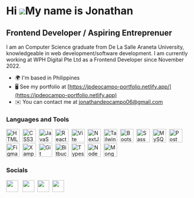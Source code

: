 Hi ![](https://user-images.githubusercontent.com/18350557/176309783-0785949b-9127-417c-8b55-ab5a4333674e.gif)My name is Jonathan
=============================================================================================================================================

Frontend Developer / Aspiring Entreprenuer
----------------------------------------------------------

I am an Computer Science graduate from De La Salle Araneta University, knowledgeable in web development/software development. I am currently working at WPH Digital Pte Ltd as a Frontend Developer since November 2022.

* 🌍  I'm based in Philippines
* 🖥️  See my portfolio at [https://jpdeocampo-portfolio.netlify.app/](https://jpdeocampo-portfolio.netlify.app)
* ✉️  You can contact me at [jonathandeocampo06@gmail.com](mailto:jonathandeocampo06@gmail.com)

### Languages and Tools


<p align="left">
<a href="https://developer.mozilla.org/en-US/docs/Glossary/HTML5" target="_blank" rel="noreferrer"><img src="https://cdn.simpleicons.org/html5" width="36" height="36" alt="HTML5" /></a>&nbsp;
<a href="https://www.w3.org/TR/CSS/#css" target="_blank" rel="noreferrer"><img src="https://cdn.simpleicons.org/css3" width="36" height="36" alt="CSS3" /></a>&nbsp;
<a href="https://developer.mozilla.org/en-US/docs/Web/JavaScript" target="_blank" rel="noreferrer"><img src="https://cdn.simpleicons.org/javascript" width="36" height="36" alt="JavaScript" /></a>&nbsp;
<a href="https://react.dev/" target="_blank" rel="noreferrer"><img src="https://cdn.simpleicons.org/react" width="36" height="36" alt="ReactJs" /></a>&nbsp;
<a href="https://vitejs.dev/" target="_blank" rel="noreferrer"><img src="https://cdn.simpleicons.org/vite" width="36" height="36" alt="Vite" /></a>&nbsp;
<a href="https://nextjs.org/" target="_blank" rel="noreferrer"><img src="https://cdn.simpleicons.org/nextdotjs" width="36" height="36" alt="NextJs" /></a>&nbsp;
<a href="https://tailwindcss.com/" target="_blank" rel="noreferrer"><img src="https://cdn.simpleicons.org/tailwindcss" width="36" height="36" alt="Tailwind" /></a>&nbsp;
<a href="https://getbootstrap.com/" target="_blank" rel="noreferrer"><img src="https://cdn.simpleicons.org/bootstrap" width="36" height="36" alt="Bootstrap" /></a>&nbsp;
<a href="https://sass-lang.com/" target="_blank" rel="noreferrer"><img src="https://cdn.simpleicons.org/sass" width="36" height="36" alt="Sass" /></a>&nbsp;
<a href="https://www.mysql.com/" target="_blank" rel="noreferrer"><img src="https://raw.githubusercontent.com/danielcranney/readme-generator/main/public/icons/skills/mysql-colored.svg" width="36" height="36" alt="MySQL" /></a>&nbsp;
<a href="https://www.postman.com/" target="_blank" rel="noreferrer"><img src="https://cdn.simpleicons.org/postman" width="36" height="36" alt="Postman" /></a>&nbsp;
<a href="https://www.figma.com/" target="_blank" rel="noreferrer"><img src="https://cdn.simpleicons.org/figma" width="36" height="36" alt="Figma" /></a>&nbsp;
<!--<a href="https://code.visualstudio.com/" target="_blank" rel="noreferrer"><img src="https://cdn.simpleicons.org/visualstudiocode/#0078d7" width="36" height="36" alt="Vs Code" /></a>&nbsp;-->
<a href="https://www.apachefriends.org/" target="_blank" rel="noreferrer"><img src="https://cdn.simpleicons.org/xampp" width="36" height="36" alt="Xampp" /></a>&nbsp;
<a href="https://git-scm.com/" target="_blank" rel="noreferrer"><img src="https://cdn.simpleicons.org/git" width="36" height="36" alt="Git" /></a>&nbsp;
<!--<a href="https://visualstudio.microsoft.com/" target="_blank" rel="noreferrer"><img src="https://cdn.simpleicons.org/visualstudio" width="36" height="36" alt="Visual Studio" /></a>&nbsp;-->
<a href="https://bitbucket.org/" target="_blank" rel="noreferrer"><img src="https://cdn.simpleicons.org/bitbucket" width="36" height="36" alt="Bitbucket" /></a>&nbsp;
<a href="https://sass-lang.com/" target="_blank" rel="noreferrer"><img src="https://cdn.simpleicons.org/typescript" width="36" height="36" alt="Typescript" /></a>&nbsp;
<a href="https://nodejs.org/en/" target="_blank" rel="noreferrer"><img src="https://raw.githubusercontent.com/danielcranney/readme-generator/main/public/icons/skills/nodejs-colored.svg" width="36" height="36" alt="NodeJS" /></a>&nbsp;
<a href="https://www.mongodb.com/" target="_blank" rel="noreferrer"><img src="https://raw.githubusercontent.com/danielcranney/readme-generator/main/public/icons/skills/mongodb-colored.svg" width="36" height="36" alt="MongoDB" /></a>
<!--
<a href="https://redux.js.org/" target="_blank" rel="noreferrer"><img src="https://raw.githubusercontent.com/danielcranney/readme-generator/main/public/icons/skills/redux-colored.svg" width="36" height="36" alt="Redux" /></a>
<a href="https://expressjs.com/" target="_blank" rel="noreferrer"><img src="https://raw.githubusercontent.com/danielcranney/readme-generator/main/public/icons/skills/express-colored.svg" width="36" height="36" alt="Express" /></a>
</p>-->


### Socials

<p align="left"> </a> <a href="https://github.com/JPDeOcampo" target="_blank" rel="noreferrer"><img src="https://cdn.simpleicons.org/github/black" width="32" height="32" /></a> &nbsp;
<a href="https://www.linkedin.com/in/jonathandeocampo/" target="_blank" rel="noreferrer"><img src="https://cdn.simpleicons.org/linkedin" width="32" height="32" /></a>&nbsp;
<a href="https://www.instagram.com/jpdeocampo_17/" target="_blank" rel="noreferrer"><img src="https://cdn.simpleicons.org/instagram" width="32" height="32" /></a>&nbsp;
<a href="https://discord.com/users/453378333015801877" target="_blank" rel="noreferrer"><img src="https://cdn.simpleicons.org/discord" width="32" height="32" /></a></p>&nbsp;

